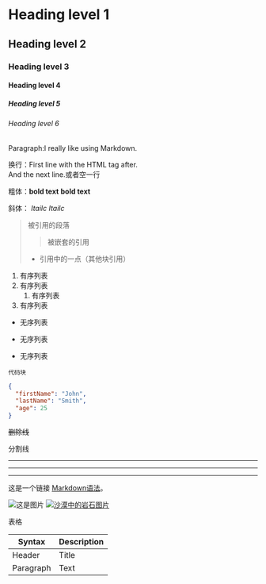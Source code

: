 # Heading level 1
## Heading level 2
### Heading level 3
#### Heading level 4
##### Heading level 5
###### Heading level 6
Paragraph:I really like using Markdown.

换行：First line with the HTML tag after.<br>
And the next line.或者空一行

粗体：**bold text** __bold text__

斜体： *Itailc* _Itailc_

> 被引用的段落
>> 被嵌套的引用
> - 引用中的一点（其他块引用）

1. 有序列表
2. 有序列表
   1. 有序列表
3. 有序列表

- 无序列表
* 无序列表
+ 无序列表

`代码块`
```json
{
  "firstName": "John",
  "lastName": "Smith",
  "age": 25
}
```

~~删除线~~

分割线

***

---

___

这是一个链接 [Markdown语法](https://markdown.com.cn)。

![这是图片](/image.jpg "图片名称")
[![沙漠中的岩石图片](/assets/img/shiprock.jpg "Shiprock")](https://图片带的链接)

表格

| Syntax      | Description |
| ----------- | ----------- |
| Header      | Title       |
| Paragraph   | Text        |
